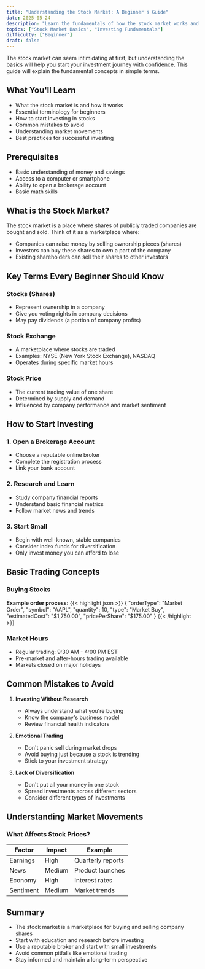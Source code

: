 ```yaml
---
title: "Understanding the Stock Market: A Beginner's Guide"
date: 2025-05-24
description: "Learn the fundamentals of how the stock market works and start your investment journey"
topics: ["Stock Market Basics", "Investing Fundamentals"]
difficulty: ["Beginner"]
draft: false
---
```

The stock market can seem intimidating at first, but understanding the basics will help you start your investment journey with confidence. This guide will explain the fundamental concepts in simple terms.

## What You'll Learn

- What the stock market is and how it works
- Essential terminology for beginners
- How to start investing in stocks
- Common mistakes to avoid
- Understanding market movements
- Best practices for successful investing

## Prerequisites

- Basic understanding of money and savings
- Access to a computer or smartphone
- Ability to open a brokerage account
- Basic math skills

## What is the Stock Market?

The stock market is a place where shares of publicly traded companies are bought and sold. Think of it as a marketplace where:

- Companies can raise money by selling ownership pieces (shares)
- Investors can buy these shares to own a part of the company
- Existing shareholders can sell their shares to other investors

## Key Terms Every Beginner Should Know

### Stocks (Shares)

- Represent ownership in a company
- Give you voting rights in company decisions
- May pay dividends (a portion of company profits)

### Stock Exchange

- A marketplace where stocks are traded
- Examples: NYSE (New York Stock Exchange), NASDAQ
- Operates during specific market hours

### Stock Price

- The current trading value of one share
- Determined by supply and demand
- Influenced by company performance and market sentiment

## How to Start Investing

### 1. Open a Brokerage Account

- Choose a reputable online broker
- Complete the registration process
- Link your bank account

### 2. Research and Learn

- Study company financial reports
- Understand basic financial metrics
- Follow market news and trends

### 3. Start Small

- Begin with well-known, stable companies
- Consider index funds for diversification
- Only invest money you can afford to lose

## Basic Trading Concepts

### Buying Stocks

**Example order process:**
{{< highlight json >}}
{
    "orderType": "Market Order",
    "symbol": "AAPL",
    "quantity": 10,
    "type": "Market Buy",
    "estimatedCost": "$1,750.00",
    "pricePerShare": "$175.00"
}
{{< /highlight >}}

### Market Hours

- Regular trading: 9:30 AM - 4:00 PM EST
- Pre-market and after-hours trading available
- Markets closed on major holidays

## Common Mistakes to Avoid

1. **Investing Without Research**
   - Always understand what you're buying
   - Know the company's business model
   - Review financial health indicators

2. **Emotional Trading**
   - Don't panic sell during market drops
   - Avoid buying just because a stock is trending
   - Stick to your investment strategy

3. **Lack of Diversification**
   - Don't put all your money in one stock
   - Spread investments across different sectors
   - Consider different types of investments

## Understanding Market Movements

### What Affects Stock Prices?

| Factor    | Impact  | Example           |
|-----------|---------|-------------------|
| Earnings  | High    | Quarterly reports |
| News      | Medium  | Product launches  |
| Economy   | High    | Interest rates    |
| Sentiment | Medium  | Market trends     |

## Summary

- The stock market is a marketplace for buying and selling company shares
- Start with education and research before investing
- Use a reputable broker and start with small investments
- Avoid common pitfalls like emotional trading
- Stay informed and maintain a long-term perspective
